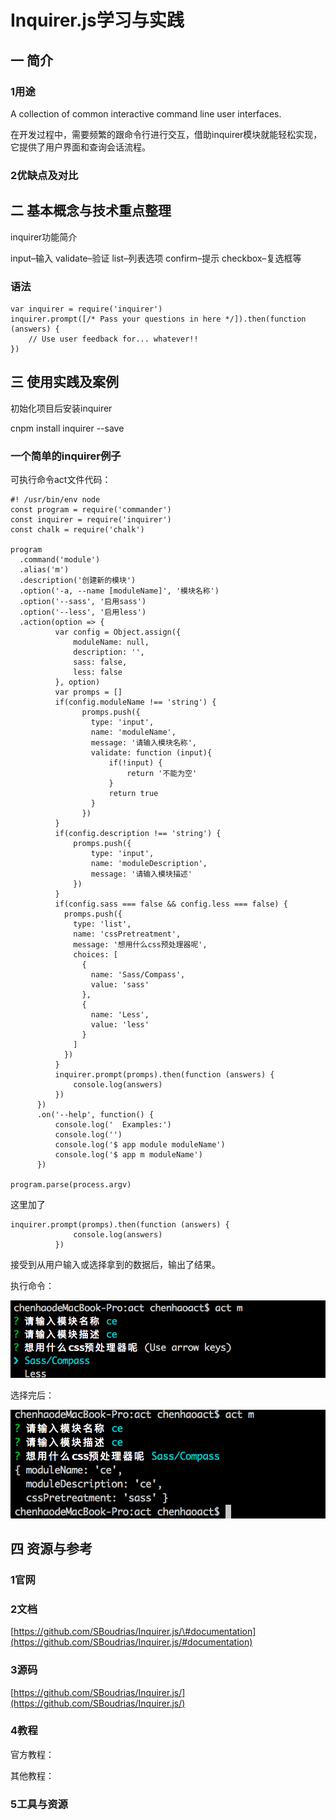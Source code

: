 # Inquirer.js学习与实践

## 一 简介

### 1用途

A collection of common interactive command line user interfaces.

在开发过程中，需要频繁的跟命令行进行交互，借助inquirer模块就能轻松实现，它提供了用户界面和查询会话流程。


### 2优缺点及对比


## 二 基本概念与技术重点整理

inquirer功能简介

input–输入
validate–验证
list–列表选项
confirm–提示
checkbox–复选框等

### 语法
```
var inquirer = require('inquirer')
inquirer.prompt([/* Pass your questions in here */]).then(function (answers) {
    // Use user feedback for... whatever!! 
})
```

## 三 使用实践及案例

初始化项目后安装inquirer

cnpm install inquirer --save

### 一个简单的inquirer例子

可执行命令act文件代码：

```
#! /usr/bin/env node
const program = require('commander')
const inquirer = require('inquirer')
const chalk = require('chalk')

program
  .command('module')
  .alias('m')
  .description('创建新的模块')
  .option('-a, --name [moduleName]', '模块名称')
  .option('--sass', '启用sass')
  .option('--less', '启用less')
  .action(option => {
          var config = Object.assign({
              moduleName: null,
              description: '',
              sass: false,
              less: false
          }, option)
          var promps = []
          if(config.moduleName !== 'string') {
                promps.push({
                  type: 'input',
                  name: 'moduleName',
                  message: '请输入模块名称',
                  validate: function (input){
                      if(!input) {
                          return '不能为空'
                      }
                      return true
                  }
                })
          }
          if(config.description !== 'string') {
              promps.push({
                  type: 'input',
                  name: 'moduleDescription',
                  message: '请输入模块描述'
              })
          }
          if(config.sass === false && config.less === false) {
            promps.push({
              type: 'list',
              name: 'cssPretreatment',
              message: '想用什么css预处理器呢',
              choices: [
                {
                  name: 'Sass/Compass',
                  value: 'sass'
                },
                {
                  name: 'Less',
                  value: 'less'
                }
              ]
            })
          }
          inquirer.prompt(promps).then(function (answers) {
              console.log(answers)
          })
      })
      .on('--help', function() {
          console.log('  Examples:')
          console.log('')
          console.log('$ app module moduleName')
          console.log('$ app m moduleName')
      })

program.parse(process.argv)

```

这里加了

```
inquirer.prompt(promps).then(function (answers) {
              console.log(answers)
          })
```

接受到从用户输入或选择拿到的数据后，输出了结果。

执行命令：

![](/assets/WX20171023-100853@2x.png)

选择完后：

![](/assets/WX20171023-100930@2x.png)



## 四 资源与参考

### 1官网

### 2文档

[https://github.com/SBoudrias/Inquirer.js/\#documentation](https://github.com/SBoudrias/Inquirer.js/#documentation)

### 3源码

[https://github.com/SBoudrias/Inquirer.js/](https://github.com/SBoudrias/Inquirer.js/)

### 4教程

官方教程：

其他教程：

### 5工具与资源



